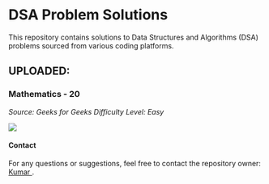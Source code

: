 # DSA Problem Solutions

This repository contains solutions to Data Structures and Algorithms (DSA) problems sourced from various coding platforms.

## UPLOADED:
### Mathematics - 20
*Source: Geeks for Geeks*
*Difficulty Level: Easy*


![](https://komarev.com/ghpvc/?username=your-github-username&color=green)



#### Contact
For any questions or suggestions, feel free to contact the repository owner: [ Kumar ](mailto:kumar.cse.576@gmail.com).
